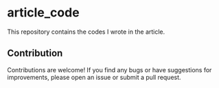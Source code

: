 # article_code

This repository contains the codes I wrote in the article.

## Contribution

Contributions are welcome! If you find any bugs or have suggestions for improvements, please open an issue or submit a pull request.
